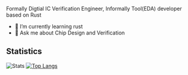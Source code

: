 Formally Digtial IC Verification Engineer, Informally Tool(EDA) developer based on Rust

- 🌱 I’m currently learning rust
- 💬 Ask me about Chip Design and Verification

## Statistics
![Stats](https://github-readme-stats.vercel.app/api?username=erihsu&show_icons=true&theme=ayu-mirage)
[![Top Langs](https://github-readme-stats.vercel.app/api/top-langs/?username=erihsu&langs_count=4&exclude_repo=TinySoC,&hide=c,c%2B%2B,tcl,perl,v,Objective-C%0A&layout=compact&theme=ayu-mirage&count_private=true)](https://github.com/anuraghazra/github-readme-stats)
